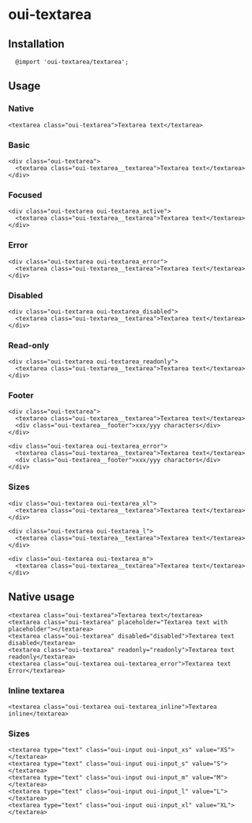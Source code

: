 # oui-textarea

<component-status cx-design="complete" ux="rc"></component-status>

## Installation

```less
  @import 'oui-textarea/textarea';
```

## Usage

### Native

```html:preview
<textarea class="oui-textarea">Textarea text</textarea>
```

### Basic

```html:preview
<div class="oui-textarea">
  <textarea class="oui-textarea__textarea">Textarea text</textarea>
</div>
```

### Focused

```html:preview
<div class="oui-textarea oui-textarea_active">
  <textarea class="oui-textarea__textarea">Textarea text</textarea>
</div>
```

### Error

```html:preview
<div class="oui-textarea oui-textarea_error">
  <textarea class="oui-textarea__textarea">Textarea text</textarea>
</div>
```

### Disabled

```html:preview
<div class="oui-textarea oui-textarea_disabled">
  <textarea class="oui-textarea__textarea">Textarea text</textarea>
</div>
```

### Read-only

```html:preview
<div class="oui-textarea oui-textarea_readonly">
  <textarea class="oui-textarea__textarea">Textarea text</textarea>
</div>
```

### Footer

```html:preview
<div class="oui-textarea">
  <textarea class="oui-textarea__textarea">Textarea text</textarea>
  <div class="oui-textarea__footer">xxx/yyy characters</div>
</div>
```

```html:preview
<div class="oui-textarea oui-textarea_error">
  <textarea class="oui-textarea__textarea">Textarea text</textarea>
  <div class="oui-textarea__footer">xxx/yyy characters</div>
</div>
```

### Sizes

```html:preview
<div class="oui-textarea oui-textarea_xl">
  <textarea class="oui-textarea__textarea">Textarea text</textarea>
</div>
```

```html:preview
<div class="oui-textarea oui-textarea_l">
  <textarea class="oui-textarea__textarea">Textarea text</textarea>
</div>
```

```html:preview
<div class="oui-textarea oui-textarea_m">
  <textarea class="oui-textarea__textarea">Textarea text</textarea>
</div>
```

## Native usage

```html:preview
<textarea class="oui-textarea">Textarea text</textarea>
<textarea class="oui-textarea" placeholder="Textarea text with placeholder"></textarea>
<textarea class="oui-textarea" disabled="disabled">Textarea text disabled</textarea>
<textarea class="oui-textarea" readonly="readonly">Textarea text readonly</textarea>
<textarea class="oui-textarea oui-textarea_error">Textarea text Error</textarea>
```

### Inline textarea

```html:preview
<textarea class="oui-textarea oui-textarea_inline">Textarea inline</textarea>
```

### Sizes

```html:preview
<textarea type="text" class="oui-input oui-input_xs" value="XS"></textarea>
<textarea type="text" class="oui-input oui-input_s" value="S"></textarea>
<textarea type="text" class="oui-input oui-input_m" value="M"></textarea>
<textarea type="text" class="oui-input oui-input_l" value="L"></textarea>
<textarea type="text" class="oui-input oui-input_xl" value="XL"></textarea>
```
